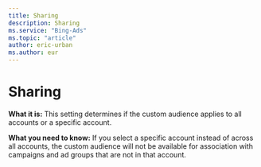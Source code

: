 ```yaml
---
title: Sharing
description: Sharing
ms.service: "Bing-Ads"
ms.topic: "article"
author: eric-urban
ms.author: eur
---
```


# Sharing

**What it is:**  This setting determines if the custom audience applies to all accounts or a specific account.

**What you need to know:**    If you select a specific account instead of across all accounts, the custom audience will not be available for association with campaigns and ad groups that are not in that account.


